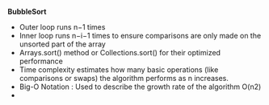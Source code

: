**BubbleSort**
* Outer loop runs n−1 times
* Inner loop runs n−i−1 times to ensure comparisons are only made on the unsorted part of the array
* Arrays.sort() method or Collections.sort() for their optimized performance
* Time complexity estimates how many basic operations (like comparisons or swaps) the algorithm performs as n increases.
* Big-O Notation : Used to describe the growth rate of the algorithm O(n2)
* 